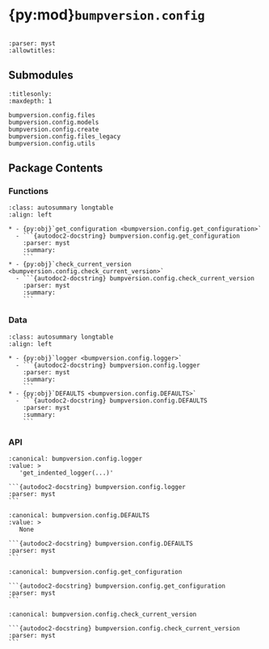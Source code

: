 # {py:mod}`bumpversion.config`

```{py:module} bumpversion.config
```

```{autodoc2-docstring} bumpversion.config
:parser: myst
:allowtitles:
```

## Submodules

```{toctree}
:titlesonly:
:maxdepth: 1

bumpversion.config.files
bumpversion.config.models
bumpversion.config.create
bumpversion.config.files_legacy
bumpversion.config.utils
```

## Package Contents

### Functions

````{list-table}
:class: autosummary longtable
:align: left

* - {py:obj}`get_configuration <bumpversion.config.get_configuration>`
  - ```{autodoc2-docstring} bumpversion.config.get_configuration
    :parser: myst
    :summary:
    ```
* - {py:obj}`check_current_version <bumpversion.config.check_current_version>`
  - ```{autodoc2-docstring} bumpversion.config.check_current_version
    :parser: myst
    :summary:
    ```
````

### Data

````{list-table}
:class: autosummary longtable
:align: left

* - {py:obj}`logger <bumpversion.config.logger>`
  - ```{autodoc2-docstring} bumpversion.config.logger
    :parser: myst
    :summary:
    ```
* - {py:obj}`DEFAULTS <bumpversion.config.DEFAULTS>`
  - ```{autodoc2-docstring} bumpversion.config.DEFAULTS
    :parser: myst
    :summary:
    ```
````

### API

````{py:data} logger
:canonical: bumpversion.config.logger
:value: >
   'get_indented_logger(...)'

```{autodoc2-docstring} bumpversion.config.logger
:parser: myst
```

````

````{py:data} DEFAULTS
:canonical: bumpversion.config.DEFAULTS
:value: >
   None

```{autodoc2-docstring} bumpversion.config.DEFAULTS
:parser: myst
```

````

````{py:function} get_configuration(config_file: typing.Union[str, pathlib.Path, None] = None, **overrides) -> bumpversion.config.models.Config
:canonical: bumpversion.config.get_configuration

```{autodoc2-docstring} bumpversion.config.get_configuration
:parser: myst
```
````

````{py:function} check_current_version(config: bumpversion.config.models.Config) -> str
:canonical: bumpversion.config.check_current_version

```{autodoc2-docstring} bumpversion.config.check_current_version
:parser: myst
```
````

